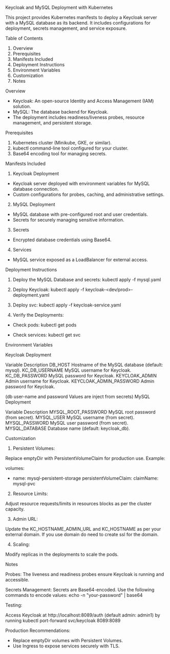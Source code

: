 Keycloak and MySQL Deployment with Kubernetes

This project provides Kubernetes manifests to deploy a Keycloak server with a MySQL database as its backend. It includes configurations for deployment, secrets management, and service exposure.


Table of Contents

1. Overview
2. Prerequisites
3. Manifests Included
4. Deployment Instructions
5. Environment Variables
6. Customization
7. Notes

Overview

* Keycloak: An open-source Identity and Access Management (IAM) solution.
* MySQL: The database backend for Keycloak.
* The deployment includes readiness/liveness probes, resource management, and persistent storage.

Prerequisites

1. Kubernetes cluster (Minikube, GKE, or similar).
2. kubectl command-line tool configured for your cluster.
3. Base64 encoding tool for managing secrets.


Manifests Included

1. Keycloak Deployment

* Keycloak server deployed with environment variables for MySQL database connection.
* Custom configurations for probes, caching, and administrative settings.

2. MySQL Deployment

* MySQL database with pre-configured root and user credentials.
* Secrets for securely managing sensitive information.

3. Secrets

* Encrypted database credentials using Base64.

4. Services

* MySQL service exposed as a LoadBalancer for external access.

Deployment Instructions

1. Deploy the MySQL Database and secrets:
kubectl apply -f mysql.yaml

2. Deploy Keycloak:
kubectl apply -f keycloak-<dev/prod>-deployment.yaml

3. Deploy svc:
kubectl apply -f keycloak-service.yaml

4. Verify the Deployments:

* Check pods:
      kubectl get pods

* Check services:
      kubectl get svc

Environment Variables

Keycloak Deployment

VariableDescriptionDB_HOSTHostname of the MySQL database (default: mysql).KC_DB_USERNAMEMySQL username for Keycloak.KC_DB_PASSWORDMySQL password for Keycloak.KEYCLOAK_ADMINAdmin username for Keycloak.KEYCLOAK_ADMIN_PASSWORDAdmin password for Keycloak.
(db user-name and password Values are inject from secrets)
MySQL Deployment

VariableDescriptionMYSQL_ROOT_PASSWORDMySQL root password (from secret).MYSQL_USERMySQL username (from secret).MYSQL_PASSWORDMySQL user password (from secret).MYSQL_DATABASEDatabase name (default: keycloak_db).


Customization

1. Persistent Volumes:

Replace emptyDir with PersistentVolumeClaim for production use.
Example:

volumes:
- name: mysql-persistent-storage
  persistentVolumeClaim:
    claimName: mysql-pvc

2. Resource Limits:

Adjust resource requests/limits in resources blocks as per the cluster capacity.

3. Admin URL:

Update the KC_HOSTNAME_ADMIN_URL and KC_HOSTNAME as per your external domain. If you use domain do need to create ssl for the domain.

4. Scaling:

Modify replicas in the deployments to scale the pods.

Notes

Probes: The liveness and readiness probes ensure Keycloak is running and accessible.

Secrets Management: Secrets are Base64-encoded. Use the following commands to encode values:
echo -n "your-password" | base64

Testing:

Access Keycloak at http://localhost:8089/auth (default admin: admin1)
by running
kubectl port-forward svc/keycloak 8089:8089 

Production Recommendations:

* Replace emptyDir volumes with Persistent Volumes.
* Use Ingress to expose services securely with TLS.
